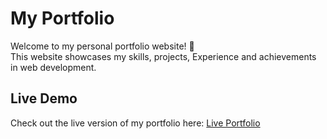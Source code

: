 
# My Portfolio

Welcome to my personal portfolio website! 🌟  
This website showcases my skills, projects, Experience and achievements in web development.

## Live Demo
Check out the live version of my portfolio here: [Live Portfolio](https://narendraojha24.github.io/Portfolio/)



